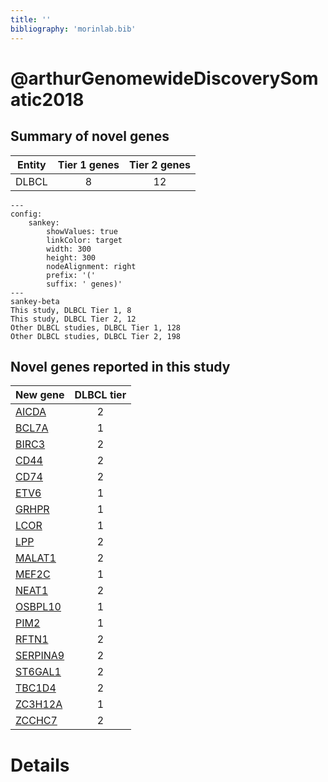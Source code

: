 ```yaml
---
title: ''
bibliography: 'morinlab.bib'
---
```


# @arthurGenomewideDiscoverySomatic2018
## Summary of novel genes

|Entity| Tier 1 genes| Tier 2 genes|
|:-:|:-:|:-:|
|DLBCL|8|12|
```mermaid
---
config:
    sankey:
        showValues: true
        linkColor: target
        width: 300
        height: 300
        nodeAlignment: right
        prefix: '('
        suffix: ' genes)'
---
sankey-beta
This study, DLBCL Tier 1, 8
This study, DLBCL Tier 2, 12
Other DLBCL studies, DLBCL Tier 1, 128
Other DLBCL studies, DLBCL Tier 2, 198
```


## Novel genes reported in this study

|New gene|DLBCL tier|
|:-|:-:|
|[AICDA](AICDA)|2 |
|[BCL7A](BCL7A)|1 |
|[BIRC3](BIRC3)|2 |
|[CD44](CD44)|2 |
|[CD74](CD74)|2 |
|[ETV6](ETV6)|1 |
|[GRHPR](GRHPR)|1 |
|[LCOR](LCOR)|1 |
|[LPP](LPP)|2 |
|[MALAT1](MALAT1)|2 |
|[MEF2C](MEF2C)|1 |
|[NEAT1](NEAT1)|2 |
|[OSBPL10](OSBPL10)|1 |
|[PIM2](PIM2)|1 |
|[RFTN1](RFTN1)|2 |
|[SERPINA9](SERPINA9)|2 |
|[ST6GAL1](ST6GAL1)|2 |
|[TBC1D4](TBC1D4)|2 |
|[ZC3H12A](ZC3H12A)|1 |
|[ZCCHC7](ZCCHC7)|2 |

# Details

